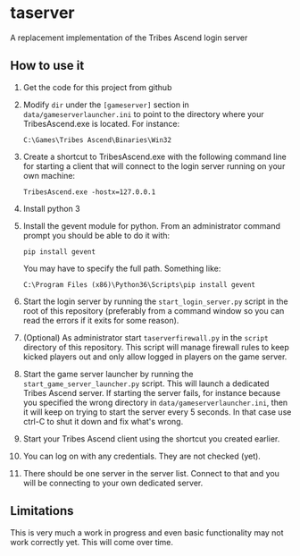# taserver
A replacement implementation of the Tribes Ascend login server

## How to use it

1. Get the code for this project from github

2. Modify `dir` under the `[gameserver]` section in `data/gameserverlauncher.ini` to point to the directory where your TribesAscend.exe is located. For instance:

    ```
    C:\Games\Tribes Ascend\Binaries\Win32
    ```
  
3. Create a shortcut to TribesAscend.exe with the following command line for starting a client that will connect to the login server running on your own machine:

    ```
    TribesAscend.exe -hostx=127.0.0.1
    ```
3. Install python 3

4. Install the gevent module for python. From an administrator command prompt you should be able to do it with:

    ```
    pip install gevent
    ```
   You may have to specify the full path. Something like:
   
    ```
    C:\Program Files (x86)\Python36\Scripts\pip install gevent
    ```

5. Start the login server by running the `start_login_server.py` script in the root of this repository (preferably from a command window so you can read the errors if it exits for some reason).

6. (Optional) As administrator start `taserverfirewall.py` in the `script` directory of this repository. This script will manage firewall rules to keep kicked players out and only allow logged in players on the game server.

7. Start the game server launcher by running the `start_game_server_launcher.py` script. This will launch a dedicated Tribes Ascend server. If starting the server fails, for instance because you specified the wrong directory in `data/gameserverlauncher.ini`, then it will keep on trying to start the server every 5 seconds. In that case use ctrl-C to shut it down and fix what's wrong.

8. Start your Tribes Ascend client using the shortcut you created earlier.

9. You can log on with any credentials. They are not checked (yet).

10. There should be one server in the server list. Connect to that and you will be connecting to your own dedicated server.

## Limitations

This is very much a work in progress and even basic functionality may not work correctly yet. This will come over time.
